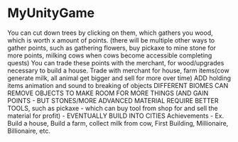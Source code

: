 # MyUnityGame
You can cut down trees by clicking on them, which gathers you wood, which is worth x amount of points. (there will be multiple other ways to gather points, such as gathering flowers, buy pickaxe to mine stone for more points, milking cows when cows become accessible completing quests) You can trade these points with the merchant, for wood/upgrades necessary to build a house. Trade with merchant for house, farm items(cow generate milk, all animal get bigger and sell for more over time)   ADD holding items animation and sound to breaking of objects DIFFERENT BIOMES  CAN REMOVE OBJECTS TO MAKE ROOM FOR MORE THINGS (AND GAIN POINTS - BUT STONES/MORE ADVANCED MATERIAL REQUIRE BETTER TOOLS, such as pickaxe - which can buy tool from shop for and sell the material for profit) - EVENTUALLY BUILD INTO CITIES   Achievements - Ex. Build a house, Build a farm, collect milk from cow, First Building, Millionaire, Billionaire, etc.
